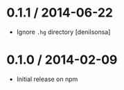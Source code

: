 
0.1.1 / 2014-06-22
==================

 * Ignore `.hg` directory [denilsonsa]

0.1.0 / 2014-02-09
==================

 * Initial release on npm
